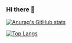 ### Hi there 👋

[![Anurag's GitHub stats](https://github-readme-stats.vercel.app/api?username=Tito-74)](https://github.com/anuraghazra/github-readme-stats)

[![Top Langs](https://github-readme-stats.vercel.app/api/top-langs/?username=Tito-74&layout=pie)](https://github.com/anuraghazra/github-readme-stats)

<!--
**Tito-74/Tito-74** is a ✨ _special_ ✨ repository because its `README.md` (this file) appears on your GitHub profile.

Here are some ideas to get you started:

- 🔭 I’m currently working on ...
- 🌱 I’m currently learning ...
- 👯 I’m looking to collaborate on ...
- 🤔 I’m looking for help with ...
- 💬 Ask me about ...
- 📫 How to reach me: ...
- 😄 Pronouns: ...
- ⚡ Fun fact: ...
-->
